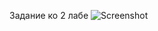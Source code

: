 Задание ко 2 лабе
![Screenshot](https://user-images.githubusercontent.com/54401510/188943592-e2061f21-8469-48d3-a164-3fe99b8bf398.png)
